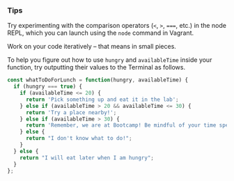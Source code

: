 ### Tips

Try experimenting with the comparison operators (`<`, `>`, `===`, etc.) in the node REPL, which you can launch using the `node` command in Vagrant.

Work on your code iteratively – that means in small pieces. 

To help you figure out how to use `hungry` and `availableTime` inside your function, try outputting their values to the Terminal as follows.

```javascript
const whatToDoForLunch = function(hungry, availableTime) {
  if (hungry === true) {
    if (availableTime <= 20) {
      return 'Pick something up and eat it in the lab';
    } else if (availableTime > 20 && availableTime <= 30) {
      return 'Try a place nearby!';
    } else if (availableTime > 30) {
      return 'Remember, we are at Bootcamp! Be mindful of your time spent away from work! Grab something, but be back quick!';
    } else {
      return "I don't know what to do!";
    }
  } else {
    return "I will eat later when I am hungry";
  }
};
```
